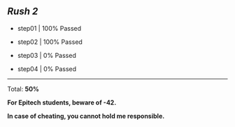 *Rush 2*
---

- step01 | 100% Passed

- step02 | 100% Passed

- step03 | 0% Passed

- step04 | 0% Passed

---
Total: **50%**

**For Epitech students, beware of -42.**

**In case of cheating, you cannot hold me responsible.**